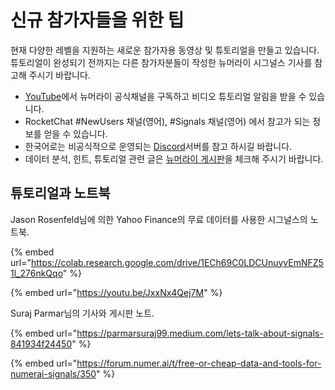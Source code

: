 # 신규 참가자들을 위한 팁

현재 다양한 레벨을 지원하는 새로운 참가자용 동영상 및 튜토리얼을 만들고 있습니다. 튜토리얼이 완성되기 전까지는 다른 참가자분들이 작성한 뉴머라이 시그널스 기사를 참고해 주시기 바랍니다.

* [YouTube](https://www.youtube.com/channel/UCQt3RVSKsDpFgYIm1A-nWbA)에서 뉴머라이 공식채널을 구독하고 비디오 튜토리얼 알림을 받을 수 있습니다.
* RocketChat #NewUsers 채널(영어), #Signals 채널(영어) 에서 참고가 되는 정보를 얻을 수 있습니다.
* 한국어로는 비공식적으로 운영되는 [Discord](https://discord.gg/WkRnr4JXW2)서버를 참고 하시길 바랍니다.
* 데이터 분석, 힌트, 튜토리얼 관련 글은 [뉴머라이 게시판](https://forum.numer.ai)을 체크해 주시기 바랍니다.

## **튜토리얼과 노트북**

Jason Rosenfeld님에 의한 Yahoo Finance의 무료 데이터를 사용한 시그널스의 노트북.

{% embed url="https://colab.research.google.com/drive/1ECh69C0LDCUnuyvEmNFZ51l_276nkQqo" %}

{% embed url="https://youtu.be/JxxNx4Qej7M" %}

Suraj Parmar님의 기사와 게시판 노트.

{% embed url="https://parmarsuraj99.medium.com/lets-talk-about-signals-841934f24450" %}

{% embed url="https://forum.numer.ai/t/free-or-cheap-data-and-tools-for-numerai-signals/350" %}
